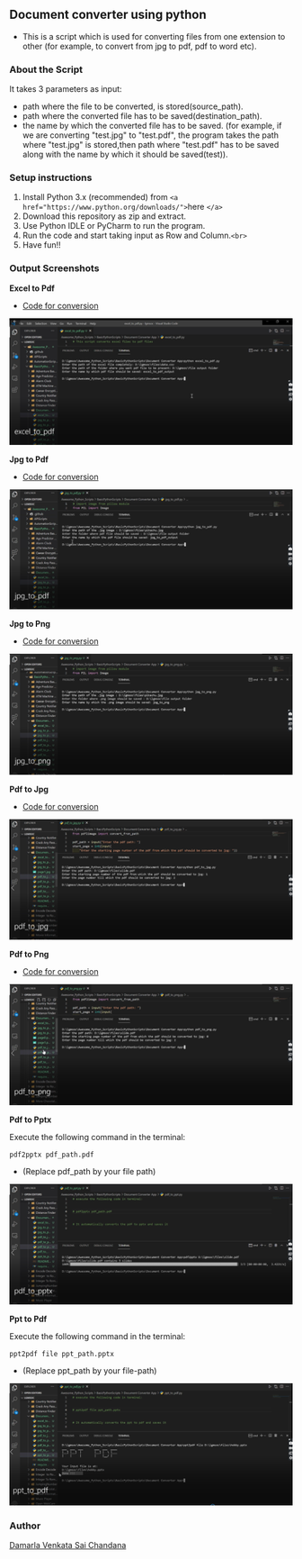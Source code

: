 ## Document converter using python

- This is a script which is used for converting files from one extension to other (for example, to convert from jpg to pdf, pdf to word etc).

### About the Script

It takes 3 parameters as input:

- path where the file to be converted, is stored(source_path).
- path where the converted file has to be saved(destination_path).
- the name by which the converted file has to be saved.
  (for example, if we are converting "test.jpg" to "test.pdf", the program takes the path where "test.jpg" is stored,then path where "test.pdf" has to be saved along with the name by which it should be saved(test)).

### Setup instructions

1. Install Python 3.x (recommended) from `<a href="https://www.python.org/downloads/">`here `</a>`
2. Download this repository as zip and extract.
3. Use Python IDLE or PyCharm to run the program.
4. Run the code and start taking input as Row and Column.`<br>`
5. Have fun!!

### Output Screenshots

**Excel to Pdf**

- [Code for conversion](excel_to_pdf.py)

![excel_to_pdf](Images/excel_to_pdf.png)

**Jpg to Pdf**

- [Code for conversion](jpg_to_pdf.py)

![jpg_to_pdf](Images/jpg_to_pdf.png)

**Jpg to Png**

- [Code for conversion](jpg_to_png.py)

![jpg_to_png](Images/jpg_to_png.png)

**Pdf to Jpg**

- [Code for conversion](pdf_to_jpg.py)

![pdf_to_jpg](Images/pdf_to_jpg.png)

**Pdf to Png**

- [Code for conversion](pdf_to_png.py)

![pdf_to_png](Images/pdf_to_png.png)

**Pdf to Pptx**

Execute the following command in the terminal:

```
pdf2pptx pdf_path.pdf
```
- (Replace pdf_path by your file path)
 
 
![pdf_to_pptx](Images/pdf_to_pptx.png)

**Ppt to Pdf**

Execute the following command in the terminal:

```
ppt2pdf file ppt_path.pptx
```
- (Replace ppt_path by your file-path)

![ppt_to_pdf](Images/ppt_to_pdf.png)

### Author

[Damarla Venkata Sai Chandana](https://github.com/chandu6111)
